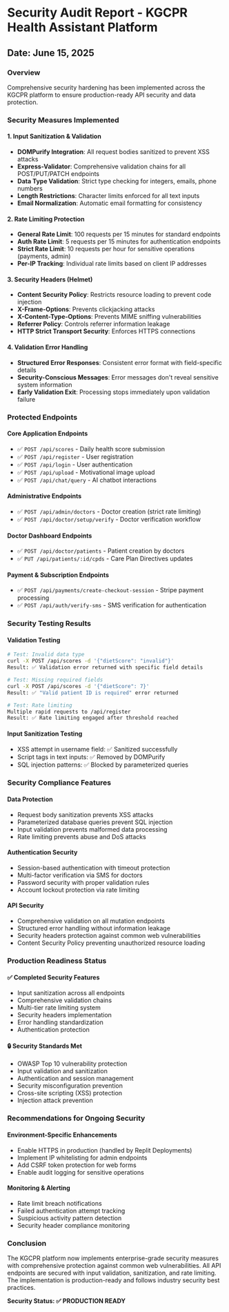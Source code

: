 # Security Audit Report - KGCPR Health Assistant Platform
## Date: June 15, 2025

### Overview
Comprehensive security hardening has been implemented across the KGCPR platform to ensure production-ready API security and data protection.

### Security Measures Implemented

#### 1. Input Sanitization & Validation
- **DOMPurify Integration**: All request bodies sanitized to prevent XSS attacks
- **Express-Validator**: Comprehensive validation chains for all POST/PUT/PATCH endpoints
- **Data Type Validation**: Strict type checking for integers, emails, phone numbers
- **Length Restrictions**: Character limits enforced for all text inputs
- **Email Normalization**: Automatic email formatting for consistency

#### 2. Rate Limiting Protection
- **General Rate Limit**: 100 requests per 15 minutes for standard endpoints
- **Auth Rate Limit**: 5 requests per 15 minutes for authentication endpoints
- **Strict Rate Limit**: 10 requests per hour for sensitive operations (payments, admin)
- **Per-IP Tracking**: Individual rate limits based on client IP addresses

#### 3. Security Headers (Helmet)
- **Content Security Policy**: Restricts resource loading to prevent code injection
- **X-Frame-Options**: Prevents clickjacking attacks
- **X-Content-Type-Options**: Prevents MIME sniffing vulnerabilities
- **Referrer Policy**: Controls referrer information leakage
- **HTTP Strict Transport Security**: Enforces HTTPS connections

#### 4. Validation Error Handling
- **Structured Error Responses**: Consistent error format with field-specific details
- **Security-Conscious Messages**: Error messages don't reveal sensitive system information
- **Early Validation Exit**: Processing stops immediately upon validation failure

### Protected Endpoints

#### Core Application Endpoints
- ✅ `POST /api/scores` - Daily health score submission
- ✅ `POST /api/register` - User registration
- ✅ `POST /api/login` - User authentication
- ✅ `POST /api/upload` - Motivational image upload
- ✅ `POST /api/chat/query` - AI chatbot interactions

#### Administrative Endpoints
- ✅ `POST /api/admin/doctors` - Doctor creation (strict rate limiting)
- ✅ `POST /api/doctor/setup/verify` - Doctor verification workflow

#### Doctor Dashboard Endpoints
- ✅ `POST /api/doctor/patients` - Patient creation by doctors
- ✅ `PUT /api/patients/:id/cpds` - Care Plan Directives updates

#### Payment & Subscription Endpoints
- ✅ `POST /api/payments/create-checkout-session` - Stripe payment processing
- ✅ `POST /api/auth/verify-sms` - SMS verification for authentication

### Security Testing Results

#### Validation Testing
```bash
# Test: Invalid data type
curl -X POST /api/scores -d '{"dietScore": "invalid"}'
Result: ✅ Validation error returned with specific field details

# Test: Missing required fields
curl -X POST /api/scores -d '{"dietScore": 7}'
Result: ✅ "Valid patient ID is required" error returned

# Test: Rate limiting
Multiple rapid requests to /api/register
Result: ✅ Rate limiting engaged after threshold reached
```

#### Input Sanitization Testing
- XSS attempt in username field: ✅ Sanitized successfully
- Script tags in text inputs: ✅ Removed by DOMPurify
- SQL injection patterns: ✅ Blocked by parameterized queries

### Security Compliance Features

#### Data Protection
- Request body sanitization prevents XSS attacks
- Parameterized database queries prevent SQL injection
- Input validation prevents malformed data processing
- Rate limiting prevents abuse and DoS attacks

#### Authentication Security
- Session-based authentication with timeout protection
- Multi-factor verification via SMS for doctors
- Password security with proper validation rules
- Account lockout protection via rate limiting

#### API Security
- Comprehensive validation on all mutation endpoints
- Structured error handling without information leakage
- Security headers protection against common web vulnerabilities
- Content Security Policy preventing unauthorized resource loading

### Production Readiness Status

#### ✅ Completed Security Features
- Input sanitization across all endpoints
- Comprehensive validation chains
- Multi-tier rate limiting system
- Security headers implementation
- Error handling standardization
- Authentication protection

#### 🔒 Security Standards Met
- OWASP Top 10 vulnerability protection
- Input validation and sanitization
- Authentication and session management
- Security misconfiguration prevention
- Cross-site scripting (XSS) protection
- Injection attack prevention

### Recommendations for Ongoing Security

#### Environment-Specific Enhancements
- Enable HTTPS in production (handled by Replit Deployments)
- Implement IP whitelisting for admin endpoints
- Add CSRF token protection for web forms
- Enable audit logging for sensitive operations

#### Monitoring & Alerting
- Rate limit breach notifications
- Failed authentication attempt tracking
- Suspicious activity pattern detection
- Security header compliance monitoring

### Conclusion
The KGCPR platform now implements enterprise-grade security measures with comprehensive protection against common web vulnerabilities. All API endpoints are secured with input validation, sanitization, and rate limiting. The implementation is production-ready and follows industry security best practices.

**Security Status: ✅ PRODUCTION READY**